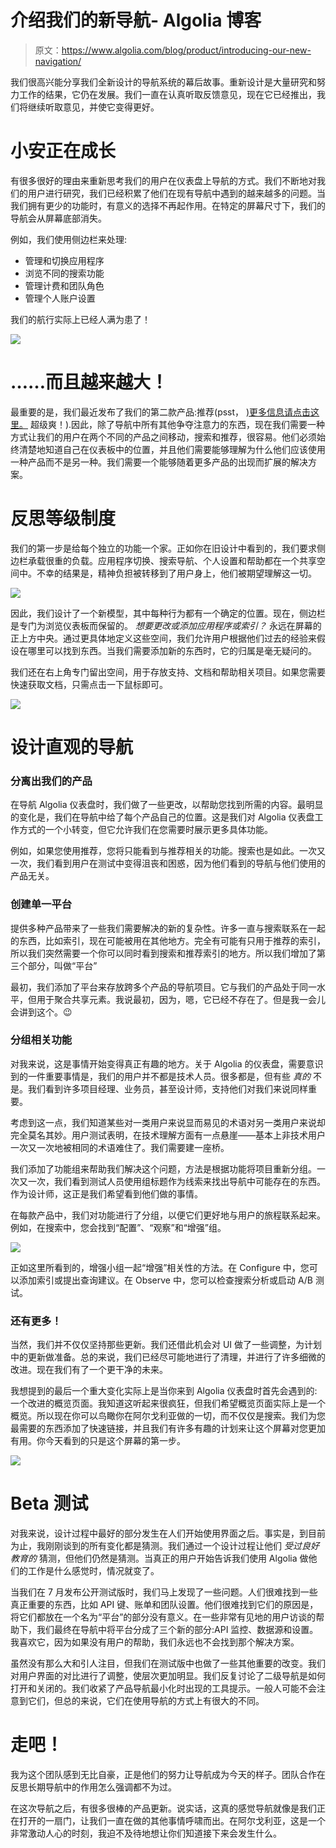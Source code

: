 # 介绍我们的新导航- Algolia 博客

> 原文：<https://www.algolia.com/blog/product/introducing-our-new-navigation/>

我们很高兴能分享我们全新设计的导航系统的幕后故事。重新设计是大量研究和努力工作的结果，它仍在发展。我们一直在认真听取反馈意见，现在它已经推出，我们将继续听取意见，并使它变得更好。

# [](#algolia-is-growing)小安正在成长

有很多很好的理由来重新思考我们的用户在仪表盘上导航的方式。我们不断地对我们的用户进行研究，我们已经积累了他们在现有导航中遇到的越来越多的问题。当我们拥有更少的功能时，有意义的选择不再起作用。在特定的屏幕尺寸下，我们的导航会从屏幕底部消失。

例如，我们使用侧边栏来处理:

*   管理和切换应用程序
*   浏览不同的搜索功能
*   管理计费和团队角色
*   管理个人账户设置

我们的航行实际上已经人满为患了！

![](img/83429d9651dfec9cd12c61ec9daf7966.png)

# [](#%e2%80%a6-and-growing)……而且越来越大！

最重要的是，我们最近发布了我们的第二款产品:推荐(psst， [)更多信息请点击这里。](https://www.algolia.com/blog/product/introducing-algolia-recommend-the-next-best-way-for-developers-to-increase-revenue/) 超级爽！).因此，除了导航中所有其他争夺注意力的东西，现在我们需要一种方式让我们的用户在两个不同的产品之间移动，搜索和推荐，很容易。他们必须始终清楚地知道自己在仪表板中的位置，并且他们需要能够理解为什么他们应该使用一种产品而不是另一种。我们需要一个能够随着更多产品的出现而扩展的解决方案。

# [](#rethinking-the-hierarchy)反思等级制度

我们的第一步是给每个独立的功能一个家。正如你在旧设计中看到的，我们要求侧边栏承载很重的负载。应用程序切换、搜索导航、个人设置和帮助都在一个共享空间中。不幸的结果是，精神负担被转移到了用户身上，他们被期望理解这一切。

![](img/b400a474f7f99bfa47db4d9ba810f132.png)

因此，我们设计了一个新模型，其中每种行为都有一个确定的位置。现在，侧边栏是专门为浏览仪表板而保留的。 *想要更改或添加应用程序或索引？* 永远在屏幕的正上方中央。通过更具体地定义这些空间，我们允许用户根据他们过去的经验来假设在哪里可以找到东西。当我们需要添加新的东西时，它的归属是毫无疑问的。

我们还在右上角专门留出空间，用于存放支持、文档和帮助相关项目。如果您需要快速获取文档，只需点击一下鼠标即可。

![](img/fd8121eb3ebfc88374918ee49d807acc.png)

# [](#designing-an-intuitive-navigation)设计直观的导航

### [](#separating-out-our-products)**分离出我们的产品**

在导航 Algolia 仪表盘时，我们做了一些更改，以帮助您找到所需的内容。最明显的变化是，我们在导航中给了每个产品自己的位置。这是我们对 Algolia 仪表盘工作方式的一个小转变，但它允许我们在您需要时展示更多具体功能。

例如，如果您使用推荐，您将只能看到与推荐相关的功能。搜索也是如此。一次又一次，我们看到用户在测试中变得沮丧和困惑，因为他们看到的导航与他们使用的产品无关。

### [](#creating-a-single-platform)**创建单一平台**

提供多种产品带来了一些我们需要解决的新的复杂性。许多一直与搜索联系在一起的东西，比如索引，现在可能被用在其他地方。完全有可能有只用于推荐的索引，所以我们突然需要一个你可以同时看到搜索和推荐索引的地方。所以我们增加了第三个部分，叫做“平台”

最初，我们添加了平台来存放跨多个产品的导航项目。它与我们的产品处于同一水平，但用于聚合共享元素。我说最初，因为，嗯，它已经不存在了。但是我一会儿会讲到这个。😉

### [](#grouping-related-features)**分组相关功能**

对我来说，这是事情开始变得真正有趣的地方。关于 Algolia 的仪表盘，需要意识到的一件重要事情是，我们的用户并不都是技术人员。很多都是，但有些 *真的* 不是。我们看到许多项目经理、业务员，甚至设计师，支持他们对我们来说同样重要。

考虑到这一点，我们知道某些对一类用户来说显而易见的术语对另一类用户来说却完全莫名其妙。用户测试表明，在技术理解方面有一点悬崖——基本上非技术用户一次又一次地被相同的术语难住了。我们需要建一座桥。

我们添加了功能组来帮助我们解决这个问题，方法是根据功能将项目重新分组。一次又一次，我们看到测试人员使用组标题作为线索来找出导航中可能存在的东西。作为设计师，这正是我们希望看到他们做的事情。

在每款产品中，我们对功能进行了分组，以便它们更好地与用户的旅程联系起来。例如，在搜索中，您会找到“配置”、“观察”和“增强”组。

![](img/75342565fc8f001c5db3e277c5b6af65.png)

正如这里所看到的，增强小组一起“增强”相关性的方法。在 Configure 中，您可以添加索引或提出查询建议。在 Observe 中，您可以检查搜索分析或启动 A/B 测试。

### [](#and-more)**还有更多！**

当然，我们并不仅仅坚持那些更新。我们还借此机会对 UI 做了一些调整，为计划中的更新做准备。总的来说，我们已经尽可能地进行了清理，并进行了许多细微的改进。现在我们有了一个更干净的未来。

我想提到的最后一个重大变化实际上是当你来到 Algolia 仪表盘时首先会遇到的:一个改进的概览页面。我知道这听起来很疯狂，但我们希望概览页面实际上是一个概览。所以现在你可以鸟瞰你在阿尔戈利亚做的一切，而不仅仅是搜索。我们为您最需要的东西添加了快速链接，并且我们有许多有趣的计划来让这个屏幕对您更加有用。你今天看到的只是这个屏幕的第一步。

![](img/8c9c7864b089fd3f6b759fc4a34ad896.png)

# [](#beta-testing)Beta 测试

对我来说，设计过程中最好的部分发生在人们开始使用界面之后。事实是，到目前为止，我刚刚谈到的所有变化都是猜测。我们通过一个设计过程让他们 *受过良好教育的* 猜测，但他们仍然是猜测。当真正的用户开始告诉我们使用 Algolia 做他们的工作是什么感觉时，情况就变了。

当我们在 7 月发布公开测试版时，我们马上发现了一些问题。人们很难找到一些真正重要的东西，比如 API 键、账单和团队设置。他们很难找到它们的原因是，将它们都放在一个名为“平台”的部分没有意义。在一些非常有见地的用户访谈的帮助下，我们最终在导航中将平台分成了三个新的部分:API 监控、数据源和设置。我喜欢它，因为如果没有用户的帮助，我们永远也不会找到那个解决方案。

虽然没有那么大和引人注目，但我们在测试版中也做了一些其他重要的改变。我们对用户界面的对比进行了调整，使层次更加明显。我们反复讨论了二级导航是如何打开和关闭的。我们收紧了产品导航最小化时出现的工具提示。一般人可能不会注意到它们，但总的来说，它们在使用导航的方式上有很大的不同。

# [](#let%e2%80%99s-go)走吧！

我为这个团队感到无比自豪，正是他们的努力让导航成为今天的样子。团队合作在反思长期导航中的作用怎么强调都不为过。

在这次导航之后，有很多很棒的产品更新。说实话，这真的感觉导航就像是我们正在打开的一扇门，让我们一直在做的其他事情呼啸而出。在阿尔戈利亚，这是一个非常激动人心的时刻，我迫不及待地想让你们知道接下来会发生什么。